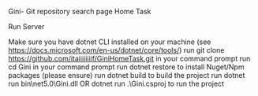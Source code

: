 Gini- Git repository search page
Home Task

Run Server

Make sure you have dotnet CLI installed on your machine (see https://docs.microsoft.com/en-us/dotnet/core/tools/)
run git clone https://github.com/itaiiiiiiiif/GiniHomeTask.git in your command prompt
run cd Gini in your command prompt
run dotnet restore to install Nuget/Npm packages (please ensure)
run dotnet build to build the project
run dotnet run bin\net5.0\Gini.dll OR dotnet run .\Gini.csproj to run the project